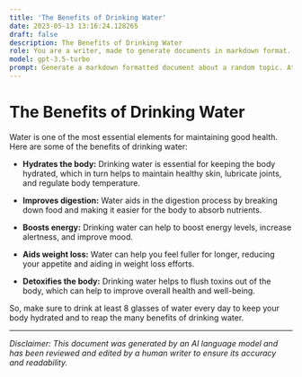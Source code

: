 ```yaml
---
title: 'The Benefits of Drinking Water'
date: 2023-05-13 13:16:24.128265
draft: false
description: The Benefits of Drinking Water
role: You are a writer, made to generate documents in markdown format. It is very important that all of the documents you generate are in valid markdown format.
model: gpt-3.5-turbo
prompt: Generate a markdown formatted document about a random topic. At the bottom, include a disclaimer explaining that the document was generated by you. The first line of the document should be the title. Make sure that the entire document is in proper markdown format, using a mix of various tags to make the document visually appealing.
---
```


# The Benefits of Drinking Water

Water is one of the most essential elements for maintaining good health. Here are some of the benefits of drinking water:

- **Hydrates the body:** Drinking water is essential for keeping the body hydrated, which in turn helps to maintain healthy skin, lubricate joints, and regulate body temperature.

- **Improves digestion:** Water aids in the digestion process by breaking down food and making it easier for the body to absorb nutrients.

- **Boosts energy:** Drinking water can help to boost energy levels, increase alertness, and improve mood.

- **Aids weight loss:** Water can help you feel fuller for longer, reducing your appetite and aiding in weight loss efforts.

- **Detoxifies the body:** Drinking water helps to flush toxins out of the body, which can help to improve overall health and well-being.

So, make sure to drink at least 8 glasses of water every day to keep your body hydrated and to reap the many benefits of drinking water.

---

*Disclaimer: This document was generated by an AI language model and has been reviewed and edited by a human writer to ensure its accuracy and readability.*